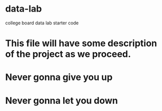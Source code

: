 # data-lab
college board data lab starter code
# This file will have some description of the project as we proceed.
# Never gonna give you up
# Never gonna let you down
